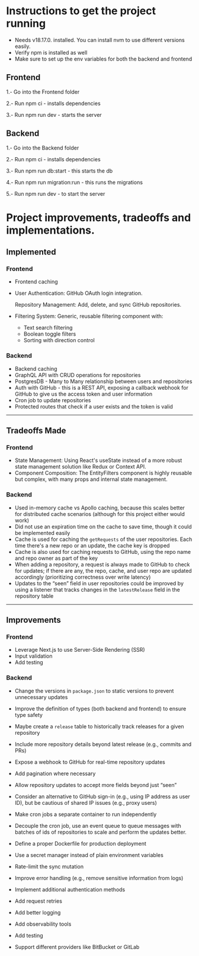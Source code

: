 # Instructions to get the project running

* Needs v18.17.0. installed. You can install nvm to use different versions easily.
* Verify npm is installed as well
* Make sure to set up the env variables for both the backend and frontend

## Frontend

1.- Go into the Frontend folder

2.- Run npm ci - installs dependencies

3.- Run npm run dev - starts the server

## Backend

1.- Go into the Backend folder

2.- Run npm ci - installs dependencies

3.- Run npm run db:start - this starts the db

4.- Run npm run migration:run - this runs the migrations

5.- Run npm run dev - to start the server

# Project improvements, tradeoffs and implementations.

## Implemented

### Frontend

* Frontend caching
* User Authentication: GitHub OAuth login integration.

  Repository Management: Add, delete, and sync GitHub repositories.
* Filtering System: Generic, reusable filtering component with:

  * Text search filtering
  * Boolean toggle filters
  * Sorting with direction control

### Backend

* Backend caching
* GraphQL API with CRUD operations for repositories
* PostgresDB - Many to Many relationship between users and repositories
* Auth with GitHub - this is a REST API, exposing a callback webhook for GitHub to give us the access token and user information
* Cron job to update repositories
* Protected routes that check if a user exists and the token is valid

---

## Tradeoffs Made

### Frontend

* State Management: Using React's useState instead of a more robust state management solution like Redux or Context API.
* Component Composition: The EntityFilters component is highly reusable but complex, with many props and internal state management.

### Backend

* Used in-memory cache vs Apollo caching, because this scales better for distributed cache scenarios (although for this project either would work)
* Did not use an expiration time on the cache to save time, though it could be implemented easily
* Cache is used for caching the `getRequests` of the user repositories. Each time there's a new repo or an update, the cache key is dropped
* Cache is also used for caching requests to GitHub, using the repo name and repo owner as part of the key
* When adding a repository, a request is always made to GitHub to check for updates; if there are any, the repo, cache, and user repo are updated accordingly (prioritizing correctness over write latency)
* Updates to the “seen” field in user repositories could be improved by using a listener that tracks changes in the `latestRelease` field in the repository table

---

## Improvements

### Frontend

* Leverage Next.js to use Server-Side Rendering (SSR)
* Input validation
* Add testing

### Backend

* Change the versions in `package.json` to static versions to prevent unnecessary updates

* Improve the definition of types (both backend and frontend) to ensure type safety

* Maybe create a `release` table to historically track releases for a given repository

* Include more repository details beyond latest release (e.g., commits and PRs)

* Expose a webhook to GitHub for real-time repository updates

* Add pagination where necessary

* Allow repository updates to accept more fields beyond just “seen”

* Consider an alternative to GitHub sign-in (e.g., using IP address as user ID), but be cautious of shared IP issues (e.g., proxy users)

* Make cron jobs a separate container to run independently

* Decouple the cron job, use an event queue to queue messages with batches of ids of repositories to scale and perform the updates better.

* Define a proper Dockerfile for production deployment

* Use a secret manager instead of plain environment variables

* Rate-limit the sync mutation

* Improve error handling (e.g., remove sensitive information from logs)

* Implement additional authentication methods

* Add request retries

* Add better logging

* Add observability tools

* Add testing

* Support different providers like BitBucket or GitLab
